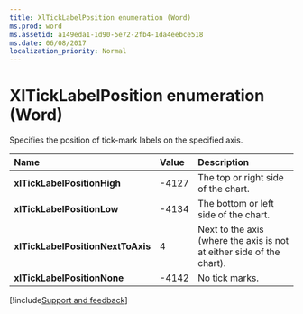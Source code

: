 ```yaml
---
title: XlTickLabelPosition enumeration (Word)
ms.prod: word
ms.assetid: a149eda1-1d90-5e72-2fb4-1da4eebce518
ms.date: 06/08/2017
localization_priority: Normal
---
```



# XlTickLabelPosition enumeration (Word)

Specifies the position of tick-mark labels on the specified axis.



|Name|Value|Description|
|:-----|:-----|:-----|
| **xlTickLabelPositionHigh**|-4127|The top or right side of the chart.|
| **xlTickLabelPositionLow**|-4134|The bottom or left side of the chart.|
| **xlTickLabelPositionNextToAxis**|4|Next to the axis (where the axis is not at either side of the chart).|
| **xlTickLabelPositionNone**|-4142|No tick marks.|

[!include[Support and feedback](~/includes/feedback-boilerplate.md)]